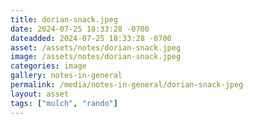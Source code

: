 ```yaml
---
title: dorian-snack.jpeg
date: 2024-07-25 18:33:28 -0700
dateadded: 2024-07-25 18:33:28 -0700
asset: /assets/notes/dorian-snack.jpeg
image: /assets/notes/dorian-snack.jpeg
categories: image
gallery: notes-in-general
permalink: /media/notes-in-general/dorian-snack-jpeg
layout: asset
tags: ["mulch", "rando"]
--- 
```

